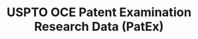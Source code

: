 ---
layout: default
bigquery: https://console.cloud.google.com/bigquery?p=patents-public-data&d=uspto_oce_pair&page=dataset
citation: 'Graham, S. Marco, A., and Miller, A. (2015). “The USPTO Patent Examination
  Research Dataset: A Window on the Process of Patent Examination.”'
contributors: Graham, S. Marco, A., Miller, A.
cost: None
description: The latest version of PatEx (referred to below as the 2020 release) contains
  detailed information on nearly 11.9 million publicly-viewable provisional and non-provisional
  patent applications to the USPTO and over 4.6 million Patent Cooperation Treaty
  (PCT) applications. It is based on data that OCE downloaded from the Patent Examination
  Data System (PEDS) in April, 2021. The PEDS data are sourced from Public PAIR. The
  first time that OCE used PEDS as the basis of PatEx was for the 2019 release. We
  took the PEDS data and organized it into the familiar PatEx data files, which are
  based on the organization of the Public PAIR portal. The data files include information
  on each application’s characteristics, prosecution history, continuation history,
  claims of foreign priority, patent term adjustment history, publication history,
  and correspondence address information.
documentation: 'For the 2019 and later releases, new technical documentation is available
  https://www.uspto.gov/sites/default/files/documents/PatEx-2019-Technical-Doc.pdf


  A document describing the 2014-2017 data sets is available and can be cited as:
  Graham, Stuart J.H. and Marco, Alan C. and Miller, Richard, The USPTO Patent Examination
  Research Dataset: A Window on the Process of Patent Examination (November 30, 2015).
  Available at SSRN: https://ssrn.com/abstract=2702637.'
last_edit: Mon, 04 Apr 2022 19:06:22 GMT
location: https://www.uspto.gov/ip-policy/economic-research/research-datasets/patent-examination-research-dataset-public-pair
maintained_by: EconomicsData@uspto.gov
related_publications: https://ssrn.com/abstract=29956744, https://ssrn.com/abstract=2702637
schema_fields: '[''correspondence_region_code'', ''child_filing_date'', ''inventor_country_name'',
  ''disposal_type'', ''patent_issue_date'', ''inventor_name_last'', ''recorded_date'',
  ''uspc_class'', ''examiner_id'', ''parent_country_code'', ''application_number_pair'',
  ''status_code'', ''parent_filing_date'', ''correspondence_country_name'', ''event_code'',
  ''appl_status_date'', ''foreign_parent_id'', ''appl_status_code'', ''child_application_number'',
  ''application_type'', ''examiner_name_middle'', ''uspc_subclass'', ''continuation_type'',
  ''correspondence_country_code'', ''correspondence_region_name'', ''aia_first_to_file'',
  ''inventor_name_middle'', ''abandon_date'', ''correspondence_name_line_1'', ''sequence_number'',
  ''examiner_name_first'', ''confirm_number'', ''foreign_parent_date'', ''filing_date'',
  ''inventor_country_code'', ''wipo_pub_number'', ''wipo_pub_date'', ''status_description'',
  ''file_location_date'', ''invention_title'', ''correspondence_street_line_2'', ''patent_number'',
  ''earliest_pgpub_date'', ''inventor_region_code'', ''inventor_rank'', ''application_number'',
  ''parent_country'', ''customer_number'', ''inventor_name_first'', ''atty_docket_number'',
  ''correspondence_city'', ''file_location'', ''invention_subject_matter'', ''examiner_name_last'',
  ''earliest_pgpub_number'', ''examiner_art_unit'', ''small_entity_indicator'', ''event_description'',
  ''inventor_address_type'', ''parent_application_number'', ''correspondence_name_line_2'',
  ''correspondence_street_line_1'', ''correspondence_postal_code'']'
shortname: patex
tags:
- patents
- legal
- history
terms_of_use: 'USPTO’s online databases are not designed or intended to be a source
  for bulk downloads of USPTO data when accessed through the website’s interfaces.
  Individuals, companies, IP addresses, or blocks of IP addresses who, in effect,
  deny or decrease service by generating unusually high numbers of database accesses
  (searches, pages, or hits), whether generated manually or in an automated fashion,
  may be denied access to USPTO servers without notice.


  Bulk data products may be separately obtained from the USPTO, either for free or
  at the cost of dissemination. For details, see information on Electronic Bulk Data
  Products: https://www.uspto.gov/learning-and-resources/electronic-bulk-data-products'
title: USPTO OCE Patent Examination Research Data (PatEx)
uuid: 4342caa7-23af-420c-b2f6-6088f133df6a
---